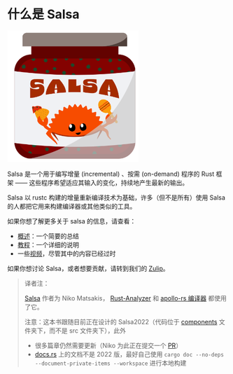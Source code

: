 # 什么是 Salsa

<img src="https://raw.githubusercontent.com/salsa-rs/logo/main/FerrisSalsa4-01.svg" alt="" width="300"/>

Salsa 是一个用于编写增量 (incremental) 、按需 (on-demand) 程序的 Rust 框架 ——
这些程序希望适应其输入的变化，持续地产生最新的输出。

Salsa 以 rustc 构建的增量重新编译技术为基础，许多（但不是所有）使用 Salsa
的人都把它用来构建编译器或其他类似的工具。

如果你想了解更多关于 salsa 的信息，请查看：

* [概述](./overview.md)：一个简要的总结
* [教程](./tutorial.md)：一个详细的说明
* 一些[视频](./videos.md)，尽管其中的内容已经过时

如果你想讨论 Salsa，或者想要贡献，请转到我们的 [Zulip](https://salsa.zulipchat.com/)。

> 译者注：
> 
> [Salsa](https://github.com/salsa-rs/salsa) 作者为 Niko Matsakis， [Rust-Analyzer][RA] 和 [apollo-rs 编译器][apollo-rs] 都使用了它。
> 
> 注意：这本书跟随目前正在设计的 Salsa2022（代码位于 [components](https://github.com/salsa-rs/salsa/tree/master/components) 文件夹下，而不是 src 文件夹下），此外
> * 很多篇章仍然需要更新（Niko 为此正在提交一个 [PR](https://github.com/salsa-rs/salsa/pull/396)）
> * [docs.rs](https://docs.rs/salsa/latest/salsa/) 上的文档不是 2022 版，最好自己使用 `cargo doc --no-deps --document-private-items --workspace` 进行本地构建

[RA]: https://github.com/rust-lang/rust-analyzer/blob/c6c0ac26456093b71837e20b0ff51655e0c230f7/docs/dev/guide.md#salsa
[apollo-rs]: https://github.com/apollographql/apollo-rs/blob/632eda9abb3438786ecbad8ecf9e17cb99ac548c/crates/apollo-compiler/README.md#usage
